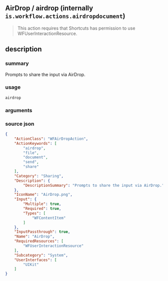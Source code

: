 
## AirDrop / airdrop (internally `is.workflow.actions.airdropdocument`)


> This action requires that Shortcuts has permission to use WFUserInteractionResource.


## description
### summary
Prompts to share the input via AirDrop.


### usage
`airdrop `

### arguments


### source json

```json
{
	"ActionClass": "WFAirDropAction",
	"ActionKeywords": [
		"airdrop",
		"file",
		"document",
		"send",
		"share"
	],
	"Category": "Sharing",
	"Description": {
		"DescriptionSummary": "Prompts to share the input via AirDrop."
	},
	"IconName": "AirDrop.png",
	"Input": {
		"Multiple": true,
		"Required": true,
		"Types": [
			"WFContentItem"
		]
	},
	"InputPassthrough": true,
	"Name": "AirDrop",
	"RequiredResources": [
		"WFUserInteractionResource"
	],
	"Subcategory": "System",
	"UserInterfaces": [
		"UIKit"
	]
}
```
